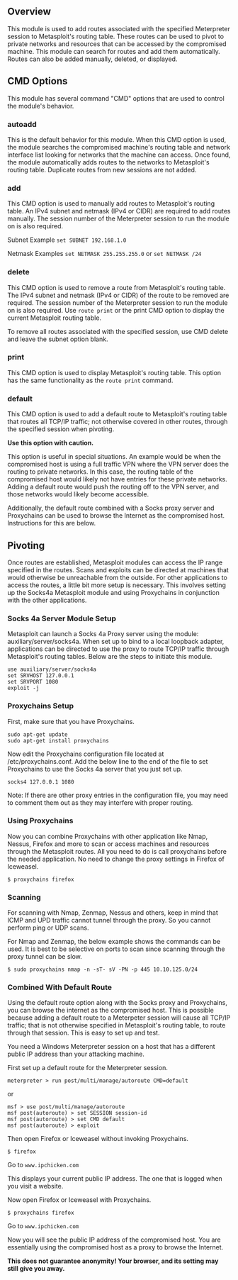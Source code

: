 ## Overview

This module is used to add routes associated with the specified Meterpreter session to Metasploit's routing table. These routes can be used to pivot to private networks and resources that can be accessed by the compromised machine. This module can search for routes and add them automatically. Routes can also be added manually, deleted, or displayed.

## CMD Options
This module has several command "CMD" options that are used to control the module's behavior.

### autoadd
This is the default behavior for this module. When this CMD option is used, the module searches the compromised machine's routing table and network interface list looking for networks that the machine can access. Once found, the module automatically adds routes to the networks to Metasploit's routing table. Duplicate routes from new sessions are not added.

### add
This CMD option is used to manually add routes to Metasploit's routing table. An IPv4 subnet and netmask (IPv4 or CIDR) are required to add routes manually. The session number of the Meterpreter session to run the module on is also required.

Subnet Example `set SUBNET 192.168.1.0`

Netmask Examples `set NETMASK 255.255.255.0` or `set NETMASK /24`

### delete
This CMD option is used to remove a route from Metasploit's routing table. The IPv4 subnet and netmask (IPv4 or CIDR) of the route to be removed are required. The session number of the Meterpreter session to run the module on is also required. Use `route print` or the print CMD option to display the current Metasploit routing table.

To remove all routes associated with the specified session, use CMD delete and leave the subnet option blank.

### print
This CMD option is used to display Metasploit's routing table. This option has the same functionality as the `route print` command.

### default
This CMD option is used to add a default route to Metasploit's routing table that routes all TCP/IP traffic; not otherwise covered in other routes, through the specified session when pivoting.

**Use this option with caution.**

This option is useful in special situations. An example would be when the compromised host is using a full traffic VPN where the VPN server does the routing to private networks. In this case, the routing table of the compromised host would likely not have entries for these private networks. Adding a default route would push the routing off to the VPN server, and those networks would likely become accessible.

Additionally, the default route combined with a Socks proxy server and Proxychains can be used to browse the Internet as the compromised host. Instructions for this are below.

## Pivoting
Once routes are established, Metasploit modules can access the IP range specified in the routes. Scans and exploits can be directed at machines that would otherwise be unreachable from the outside. For other applications to access the routes, a little bit more setup is necessary. This involves setting up the Socks4a Metasploit module and using Proxychains in conjunction with the other applications.

### Socks 4a Server Module Setup
Metasploit can launch a Socks 4a Proxy server using the module: auxiliary/server/socks4a. When set up to bind to a local loopback adapter, applications can be directed to use the proxy to route TCP/IP traffic through Metasploit's routing tables. Below are the steps to initiate this module.

```
use auxiliary/server/socks4a
set SRVHOST 127.0.0.1
set SRVPORT 1080
exploit -j
```

### Proxychains Setup
First, make sure that you have Proxychains.

```
sudo apt-get update
sudo apt-get install proxychains
```

Now edit the Proxychains configuration file located at /etc/proxychains.conf. Add the below line to the end of the file to set Proxychains to use the Socks 4a server that you just set up.

```
socks4 127.0.0.1 1080
```

Note: If there are other proxy entries in the configuration file, you may need to comment them out as they may interfere with proper routing.

### Using Proxychains
Now you can combine Proxychains with other application like Nmap, Nessus, Firefox and more to scan or access machines and resources through the Metasploit routes. All you need to do is call proxychains before the needed application. No need to change the proxy settings in Firefox of Iceweasel.


```
$ proxychains firefox
```

### Scanning
For scanning with Nmap, Zenmap, Nessus and others, keep in mind that ICMP and UPD traffic cannot  tunnel through the proxy. So you cannot perform ping or UDP scans.

For Nmap and Zenmap, the below example shows the commands can be used. It is best to be selective on ports to scan since scanning through the proxy tunnel can be slow.

```
$ sudo proxychains nmap -n -sT- sV -PN -p 445 10.10.125.0/24
```

### Combined With Default Route
Using the default route option along with the Socks proxy and Proxychains, you can browse the internet as the compromised host. This is possible because adding a default route to a Meterpeter session will cause all TCP/IP traffic; that is not otherwise specified in Metasploit's routing table, to route through that session. This is easy to set up and test.

You need a Windows Meterpreter session on a host that has a different public IP address than your attacking machine.

First set up a default route for the Meterpreter session.

```
meterpreter > run post/multi/manage/autoroute CMD=default
```

or

```
msf > use post/multi/manage/autoroute
msf post(autoroute) > set SESSION session-id
msf post(autoroute) > set CMD default
msf post(autoroute) > exploit
```

Then open Firefox or Iceweasel without invoking Proxychains.

```
$ firefox
```

Go to `www.ipchicken.com`

This displays your current public IP address. The one that is logged when you visit a website.

Now open Firefox or Iceweasel with Proxychains.

```
$ proxychains firefox
```

Go to `www.ipchicken.com`

Now you will see the public IP address of the compromised host. You are essentially using the compromised host as a proxy to browse the Internet.

**This does not guarantee anonymity! Your browser, and its setting may still give you away.**


